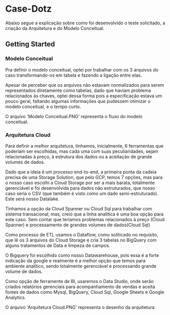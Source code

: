 # Case-Dotz

Abaixo segue a explicação sobre como foi desenvolvido o teste solicitado, a criação da Arquitetura e do Modelo Conceitual.

## Getting Started


### Modelo Conceitual
Pra definir o modelo conceitual, optei por trabalhar com os 3 arquivos do caso transformando-os em tabela e fazendo a ligação entre elas.

Apesar de perceber que os arquivos não estavam normalizados para serem representados diretamente como tabelas, dado que haviam problema relacionados às chaves, optei dessa forma pois a especificação estava um pouco geral, faltando algumas informações que pudessem otimizar o modelo conceitual, e o tempo curto.

O arquivo 'Modelo Conceitual.PNG' representa o fluxo do modelo conceitual.

### Arquitetura Cloud

Para definir a melhor arquitetura, tínhamos, inicialmente, 6 ferramentas que poderiam ser escolhidas, mas cada uma com suas peculiaridades, sejam relacionadas à preço, à estrutura dos dados ou a aceitação de grande volumes de dados.

Dado que a ideia é um processo end-to-end, a primeira ponta da cadeia precisa de uma Storage Solution, que pelo GCP, temos 7 opções, mas para o nosso caso escolhi a Cloud Storage por ser a mais barata, totalmente gerenciável e foi desenvolvida para dados não estruturados, que nosso caso seria o CSV (que também é visto como um dado semi-estruturado). Este será nosso Datalake.

Tínhamos a opção da Cloud Spanner ou Cloud Sql para trabalhar com sistema transacional, mas, creio que a linha analítica é uma boa opção para este caso. Sem contar que teríamos problemas relacionados à preço (Cloud Spanner) e processamento de grandes volumes de dados(Cloud Sql)

Como processo de ETL usamos o Dataflow, como soliticado no requisito, que lê os 3 arquivos do Cloud Storage e cria 3 tabelas no BigQuery com alguns tratamentos de Data e limpeza de campos.

O Bigquery foi escolhido como nosso Datawarehouse, pois essa é a forte indicação da google e realmente é a melhor opção que temos para ambiente analítico, sendo totalmente gerenciável e processando grande volume de dados.

Como opção de ferramente de BI, usaremos o Data Studio, onde serão criados relatórios gerenciais para acompanhamento de vendas e aceita fontes de dados como Mysql, BigQuery, Cloud Sql, Google Sheets e Google Analytics.

O arquivo 'Arquitetura Cloud.PNG' representa o desenho da arquitetura.
